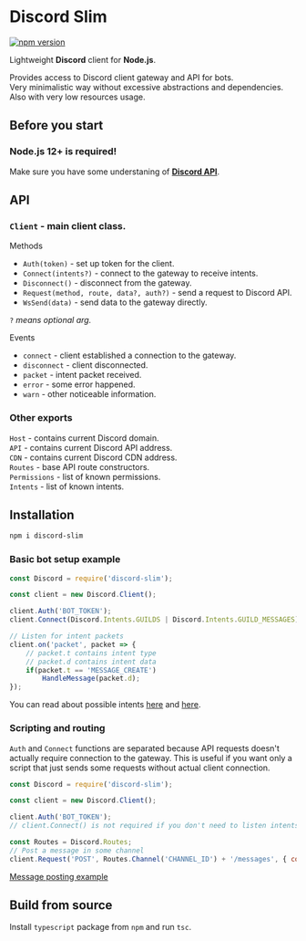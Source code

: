 # Discord Slim
[![npm version](https://badge.fury.io/js/discord-slim.svg)](https://www.npmjs.com/package/discord-slim)  

Lightweight **Discord** client for **Node.js**.  

Provides access to Discord client gateway and API for bots.  
Very minimalistic way without excessive abstractions and dependencies. Also with very low resources usage.  

## Before you start
### **Node.js** 12+ is required!
Make sure you have some understaning of **[Discord API](https://discordapp.com/developers/docs)**.  

## API

### `Client` - main client class.  
Methods  
* `Auth(token)` - set up token for the client.  
* `Connect(intents?)` - connect to the gateway to receive intents.  
* `Disconnect()` - disconnect from the gateway.  
* `Request(method, route, data?, auth?)` - send a request to Discord API.  
* `WsSend(data)` - send data to the gateway directly.  

`?` *means optional arg.*

Events  
* `connect` - client established a connection to the gateway.
* `disconnect` - client disconnected.
* `packet` - intent packet received.
* `error` - some error happened.
* `warn` - other noticeable information.

### Other exports
`Host` - contains current Discord domain.  
`API` - contains current Discord API address.  
`CDN` - contains current Discord CDN address.  
`Routes` - base API route constructors.  
`Permissions` - list of known permissions.  
`Intents` - list of known intents.  

## Installation
```sh
npm i discord-slim
```

### Basic bot setup example
```js
const Discord = require('discord-slim');

const client = new Discord.Client();

client.Auth('BOT_TOKEN');
client.Connect(Discord.Intents.GUILDS | Discord.Intents.GUILD_MESSAGES);

// Listen for intent packets
client.on('packet', packet => {
    // packet.t contains intent type
    // packet.d contains intent data
    if(packet.t == 'MESSAGE_CREATE')
        HandleMessage(packet.d);
});
```
You can read about possible intents [here](https://discordapp.com/developers/docs/topics/gateway#gateway-intents) and [here](https://discordapp.com/developers/docs/topics/gateway#commands-and-events-gateway-events).  

### Scripting and routing
`Auth` and `Connect` functions are separated because API requests doesn't actually require connection to the gateway. This is useful if you want only a script that just sends some requests without actual client connection.  
```js
const Discord = require('discord-slim');

const client = new Discord.Client();

client.Auth('BOT_TOKEN');
// client.Connect() is not required if you don't need to listen intents

const Routes = Discord.Routes;
// Post a message in some channel
client.Request('POST', Routes.Channel('CHANNEL_ID') + '/messages', { content: 'Hello!' });
```
[Message posting example](https://discordapp.com/developers/docs/resources/channel#create-message)  

## Build from source
Install `typescript` package from `npm` and run `tsc`.  

